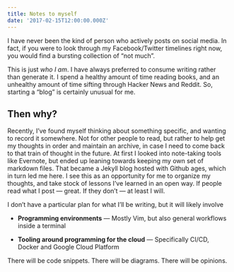 ```yaml
---
title: Notes to myself
date: '2017-02-15T12:00:00.000Z'
---
```


I have never been the kind of person who actively posts on social media. In
fact, if you were to look through my Facebook/Twitter timelines right now, you
would find a bursting collection of “not much”.

This is just *who I am*. I have always preferred to consume writing rather than
generate it. I spend a healthy amount of time reading books, and an unhealthy
amount of time sifting through Hacker News and Reddit. So, starting a “blog” is
certainly unusual for me.

## Then why?

Recently, I’ve found myself thinking about something specific, and wanting to
record it somewhere. Not for other people to read, but rather to help get my
thoughts in order and maintain an archive, in case I need to come back to that
train of thought in the future. At first I looked into note-taking tools like
Evernote, but ended up leaning towards keeping my own set of markdown files.
That became a Jekyll blog hosted with Github ages, which in turn led me here. I
see this as an opportunity for me to organize my thoughts, and take stock of
lessons I’ve learned in an open way. If people read what I post — great. If
they don’t — at least I will.

I don’t have a particular plan for what I’ll be writing, but it will likely
involve

* **Programming environments** — Mostly Vim, but also general workflows inside
  a terminal

* **Tooling around programming for the cloud** — Specifically CI/CD, Docker and
  Google Cloud Platform

There will be code snippets. There will be diagrams. There will be opinions.
